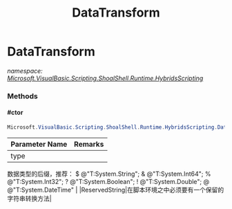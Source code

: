 ﻿---
title: DataTransform
---

# DataTransform
_namespace: [Microsoft.VisualBasic.Scripting.ShoalShell.Runtime.HybridsScripting](N-Microsoft.VisualBasic.Scripting.ShoalShell.Runtime.HybridsScripting.html)_



### Methods

#### #ctor
```csharp
Microsoft.VisualBasic.Scripting.ShoalShell.Runtime.HybridsScripting.DataTransform.#ctor(System.Char,System.Boolean)
```


|Parameter Name|Remarks|
|--------------|-------|
|type|
 数据类型的后缀，推荐：
 $ @"T:System.String"; 
 & @"T:System.Int64"; 
 % @"T:System.Int32"; 
 ? @"T:System.Boolean"; 
 ! @"T:System.Double"; 
 @ @"T:System.DateTime"
 |
|ReservedString|在脚本环境之中必须要有一个保留的字符串转换方法|





